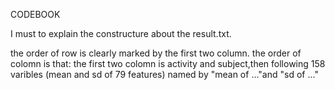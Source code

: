 CODEBOOK

I must to explain the constructure about the result.txt.

the order of row is clearly marked by the first two column. the order of colomn is that: the first two colomn is activity and subject,then following 158 varibles (mean and sd of 79 features) named by "mean of ..."and "sd of ..." 